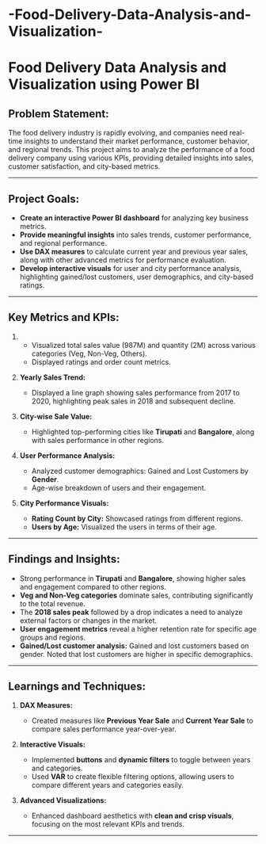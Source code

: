 # -Food-Delivery-Data-Analysis-and-Visualization-

# **Food Delivery Data Analysis and Visualization using Power BI**

## **Problem Statement:**
The food delivery industry is rapidly evolving, and companies need real-time insights to understand their market performance, customer behavior, and regional trends. This project aims to analyze the performance of a food delivery company using various KPIs, providing detailed insights into sales, customer satisfaction, and city-based metrics.

---

## **Project Goals:**
- **Create an interactive Power BI dashboard** for analyzing key business metrics.
- **Provide meaningful insights** into sales trends, customer performance, and regional performance.
- **Use DAX measures** to calculate current year and previous year sales, along with other advanced metrics for performance evaluation.
- **Develop interactive visuals** for user and city performance analysis, highlighting gained/lost customers, user demographics, and city-based ratings.

---

## **Key Metrics and KPIs:**

1. - Visualized total sales value (987M) and quantity (2M) across various categories (Veg, Non-Veg, Others).
   - Displayed ratings and order count metrics.


2. **Yearly Sales Trend:**
   - Displayed a line graph showing sales performance from 2017 to 2020, highlighting peak sales in 2018 and subsequent decline.

3. **City-wise Sale Value:**
   - Highlighted top-performing cities like **Tirupati** and **Bangalore**, along with sales performance in other regions.

4. **User Performance Analysis:**
   - Analyzed customer demographics: Gained and Lost Customers by **Gender**.
   - Age-wise breakdown of users and their engagement.

5. **City Performance Visuals:**
   - **Rating Count by City:** Showcased ratings from different regions.
   - **Users by Age:** Visualized the users in terms of their age.

---

## **Findings and Insights:**

- Strong performance in **Tirupati** and **Bangalore**, showing higher sales and engagement compared to other regions.
- **Veg and Non-Veg categories** dominate sales, contributing significantly to the total revenue.
- The **2018 sales peak** followed by a drop indicates a need to analyze external factors or changes in the market.
- **User engagement metrics** reveal a higher retention rate for specific age groups and regions.
- **Gained/Lost customer analysis:** Gained and lost customers based on gender. Noted that lost customers are higher in specific demographics.

---

## **Learnings and Techniques:**

1. **DAX Measures:**
   - Created measures like **Previous Year Sale** and **Current Year Sale** to compare sales performance year-over-year.

2. **Interactive Visuals:**
   - Implemented **buttons** and **dynamic filters** to toggle between years and categories.
   - Used **VAR** to create flexible filtering options, allowing users to compare different years and categories easily.

3. **Advanced Visualizations:**
   - Enhanced dashboard aesthetics with **clean and crisp visuals**, focusing on the most relevant KPIs and trends.
  

---

